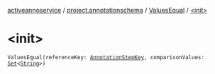 [activeannoservice](../../index.md) / [project.annotationschema](../index.md) / [ValuesEqual](index.md) / [&lt;init&gt;](./-init-.md)

# &lt;init&gt;

`ValuesEqual(referenceKey: `[`AnnotationStepKey`](../-annotation-step-key/index.md)`, comparisonValues: `[`Set`](https://kotlinlang.org/api/latest/jvm/stdlib/kotlin.collections/-set/index.html)`<`[`String`](https://kotlinlang.org/api/latest/jvm/stdlib/kotlin/-string/index.html)`>)`
